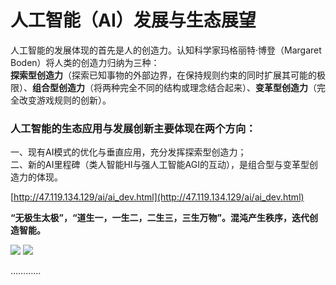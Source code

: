 # 人工智能（AI）发展与生态展望

人工智能的发展体现的首先是人的创造力。认知科学家玛格丽特·博登（Margaret Boden）将人类的创造力归纳为三种：  
**探索型创造力**（探索已知事物的外部边界，在保持规则约束的同时扩展其可能的极限）、**组合型创造力**（将两种完全不同的结构或理念结合起来）、**变革型创造力**（完全改变游戏规则的创新）。

### 人工智能的生态应用与发展创新主要体现在两个方向：  
一、现有AI模式的优化与垂直应用，充分发挥探索型创造力；  
二、新的AI里程碑（类人智能HI与强人工智能AGI的互动），是组合型与变革型创造力的体现。
  
[http://47.119.134.129/ai/ai_dev.html](http://47.119.134.129/ai/ai_dev.html)

**“无极生太极”，“道生一，一生二，二生三，三生万物”。混沌产生秩序，迭代创造智能。**

![](http://47.119.134.129/images/f01.png) ![](http://47.119.134.129/images/f02.png)

…………



